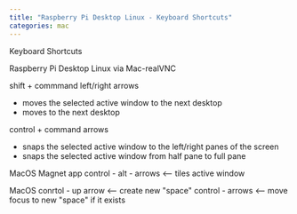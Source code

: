 ```yaml
---
title: "Raspberry Pi Desktop Linux - Keyboard Shortcuts"
categories: mac
---
```


Keyboard Shortcuts

Raspberry Pi Desktop Linux via Mac-realVNC

shift + commmand left/right arrows
- moves the selected active window to the next desktop
- moves to the next desktop

control + command arrows
- snaps the selected active window to the left/right panes of the screen
- snaps the selected active window from half pane to full pane

MacOS Magnet app
control - alt - arrows  <-- tiles active window

MacOS
conrtol - up arrow <-- create new "space"
control - arrows <-- move focus to new "space" if it exists


